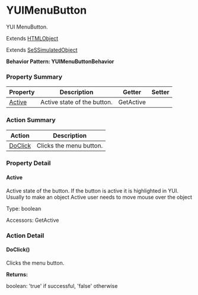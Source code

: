 # YUIMenuButton

YUI MenuButton.
 
Extends [HTMLObject](HTMLObject.md)

Extends [SeSSimulatedObject](SeSSimulatedObject.md)





**Behavior Pattern: YUIMenuButtonBehavior**


<!-- ============================== property summary ========================== -->

	

### Property Summary

| **Property** | **Description** | **Getter** | **Setter** |
| ------------ | --------------- | ---------- | ---------- |
| [Active](#Active) | Active state of the button. | GetActive |  |



	
<!-- ============================== action summary ========================== -->



### Action Summary

|  **Action** | **Description** | 
| ----------- | --------------- |
|	[DoClick](#DoClick) | Clicks the menu button. |




<!-- ============================== property detail ========================== -->
	
### Property Detail
		
<a name="Active"></a>
#### Active


Active state of the button. If the button is active it is highlighted in YUI. Usually to make an object Active user needs to move mouse over the object

			
	
			
Type: boolean
			
			
Accessors: GetActive
			
		
	
	
<!-- ============================== action detail ========================== -->
	
### Action Detail
		
<a name="DoClick"></a>    
#### DoClick()

Clicks the menu button.




**Returns:**

boolean: 'true' if successful, 'false' otherwise



<a name="see.also.yuimenubutton.doclick"></a>

	


